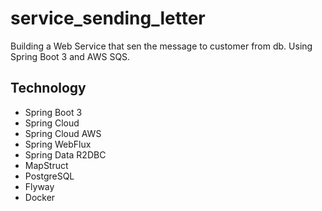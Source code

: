 # service_sending_letter
Building a Web Service that sen the message to customer from db. Using Spring Boot 3 and AWS SQS.
## Technology
 - Spring Boot 3
 - Spring Cloud
 - Spring Cloud AWS
 - Spring WebFlux
 - Spring Data R2DBC
 - MapStruct
 - PostgreSQL
 - Flyway
 - Docker
